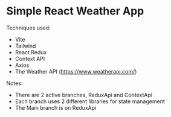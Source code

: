 # Simple React Weather App

Techniques used:
 - Vite
 - Tailwind
 - React Redux
 - Context API
 - Axios
 - The Weather API (https://www.weatherapi.com/)

Notes:
 - There are 2 active branches, ReduxApi and ContextApi
 - Each branch uses 2 different libraries for state management
 - The Main branch is on ReduxApi
